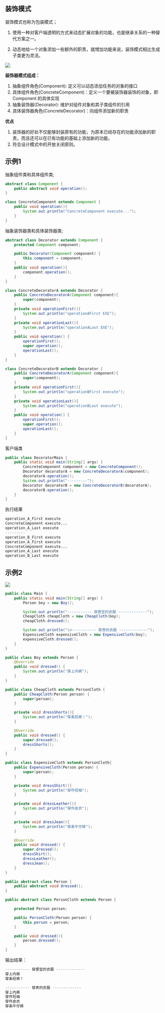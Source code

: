 ## 装饰模式

装饰模式也称为包装模式；

1. 使用一种对客户端透明的方式来动态扩展对象的功能，也是继承关系的一种替代方案之一。

2. 动态地给一个对象添加一些额外的职责，就增加功能来说，装饰模式相比生成子类更为灵活。

   

![](./res/decorator_01.png)

**装饰器模式组成：**

1. 抽象组件角色(Component): 定义可以动态添加任务的对象的接口
2. 具体组件角色(ConcreteComponent)：定义一个要被装饰器装饰的对象，即 Component 的具体实现
3. 抽象装饰器(Decorator): 维护对组件对象和其子类组件的引用
4. 具体装饰器角色(ConcreteDecorator)：向组件添加新的职责



**优点**

1. 装饰器的好处不仅能够封装原有的功能，为原本已经存在的功能添加新的职责，而且还可以在已有功能的基础上添加新的功能。
2. 符合设计模式中的开放关闭原则。




## 示例1

抽象组件类和具体组件类;

```java
abstract class Component {
    public abstract void operation();
}

class ConcreteComponent extends Component {
    public void operation(){
        System.out.println("ConcreteComponent execute...");
    }
}
```

抽象装饰器类和具体装饰器类;

```java
abstract class Decorator extends Component {
    protected Component component;

    public Decorator(Component component) {
        this.component = component;
    }
    public void operation(){
        component.operation();
    }
}

class ConcreteDecoratorA extends Decorator {
    public ConcreteDecoratorA(Component component){
        super(component);
    }
    private void operationFirst(){
        System.out.println("operationAFirst EXE");
    }
    private void operationLast(){
        System.out.println("operationALast EXE");
    }
    public void operation() {
        operationFirst();
        super.operation();
        operationLast();
    }
}

class ConcreteDecoratorB extends Decorator {
    public ConcreteDecoratorA(Component component){
        super(component);
    }
    private void operationFirst(){
        System.out.println("operationBFirst execute");
    }
    private void operationLast(){
        System.out.println("operationBLast execute");
    }
    public void operation() {
        operationFirst();
        super.operation();
        operationLast();
    }
}
```

客户端类

```java
public class DecoratorMain {
    public static void main(String[] args) {
        ConcreteComponent component = new ConcreteComponent();
        Decorator decoratorA = new ConcreteDecoratorA(component);
        decoratorA.operation();
        System.out.println("---------");
        Decorator decoratorB = new ConcreteDecoratorB(decoratorA);
        decoratorB.operation();
    }
}
```

执行结果

```java
operation_A_First execute
ConcreteComponent execute...
operation_A_Last execute
---------
operation_B_First execute
operation_A_First execute
ConcreteComponent execute...
operation_A_Last execute
operation_B_Last execute
```



## 示例2



![](./res/decorator_p2.png)


```java
public class Main {
    public static void main(String[] args) {
        Person boy = new Boy();

        System.out.println("----------- 穿便宜的衣服 -------------");
        CheapCloth cheapCloth = new CheapCloth(boy);
        cheapCloth.dressed();

        System.out.println("\n----------- 穿贵的衣服 -------------");
        ExpensiveCloth expensiveCloth = new ExpensiveCloth(boy);
        expensiveCloth.dressed();
    }
}
```

```java
public class Boy extends Person {
    @Override
    public void dressed() {
        System.out.println("穿上内裤");
    }
}
```

```java
public class CheapCloth extends PersonCloth {
    public CheapCloth(Person person) {
        super(person);
    }

    private void dressShorts(){
        System.out.println("穿条短裤！");
    }

    @Override
    public void dressed() {
        super.dressed();
        dressShorts();
    }
}

```

```java
public class ExpensiveCloth extends PersonCloth{
    public ExpensiveCloth(Person person) {
        super(person);
    }

    private void dressShirt(){
        System.out.println("穿件短袖");
    }

    private void dressLeather(){
        System.out.println("穿件皮衣");
    }

    private void dressJean(){
        System.out.println("穿条牛仔裤");
    }

    @Override
    public void dressed() {
        super.dressed();
        dressShirt();
        dressLeather();
        dressJean();
    }
}

```

```java
public abstract class Person {
    public abstract void dressed();
}
```

```java
public abstract class PersonCloth extends Person {

    protected Person person;

    public PersonCloth(Person person) {
        this.person = person;
    }

    public void dressed(){
        person.dressed();
    }
}

```

输出结果：
```java
----------- 穿便宜的衣服 -------------
穿上内裤
穿条短裤！

----------- 穿贵的衣服 -------------
穿上内裤
穿件短袖
穿件皮衣
穿条牛仔裤
```